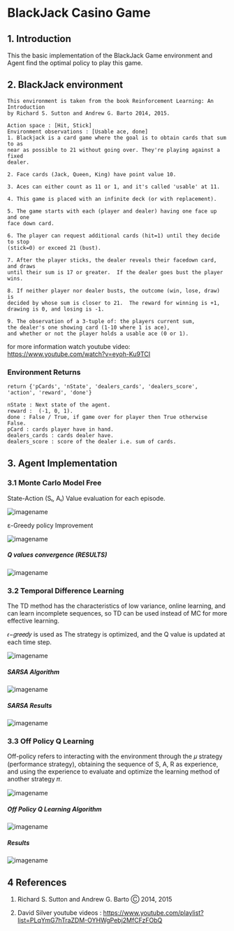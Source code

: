 # BlackJack Casino Game

## 1. Introduction

This the basic implementation of the BlackJack Game environment and Agent find the optimal policy to play this game.

## 2. BlackJack environment

    This environment is taken from the book Reinforcement Learning: An Introduction
    by Richard S. Sutton and Andrew G. Barto 2014, 2015.
    
    Action space : [Hit, Stick] 
    Environment observations : [Usable ace, done] 
    1. Blackjack is a card game where the goal is to obtain cards that sum to as
    near as possible to 21 without going over. They're playing against a fixed
    dealer.

    2. Face cards (Jack, Queen, King) have point value 10. 
    
    3. Aces can either count as 11 or 1, and it's called 'usable' at 11.
    
    4. This game is placed with an infinite deck (or with replacement).
    
    5. The game starts with each (player and dealer) having one face up and one
    face down card.
    
    6. The player can request additional cards (hit=1) until they decide to stop
    (stick=0) or exceed 21 (bust).
    
    7. After the player sticks, the dealer reveals their facedown card, and draws
    until their sum is 17 or greater.  If the dealer goes bust the player wins.
    
    8. If neither player nor dealer busts, the outcome (win, lose, draw) is
    decided by whose sum is closer to 21.  The reward for winning is +1,
    drawing is 0, and losing is -1.
    
    9. The observation of a 3-tuple of: the players current sum,
    the dealer's one showing card (1-10 where 1 is ace),
    and whether or not the player holds a usable ace (0 or 1).

for more information watch youtube video:
<https://www.youtube.com/watch?v=eyoh-Ku9TCI>

### Environment Returns

    return {'pCards', 'nState', 'dealers_cards', 'dealers_score', 'action', 'reward', 'done'}

    nState : Next state of the agent.
    reward :  (-1, 0, 1).
    done : False / True, if game over for player then True otherwise False.
    pCard : cards player have in hand.
    dealers_cards : cards dealer have.
    dealers_score : score of the dealer i.e. sum of cards.

## 3. Agent Implementation

### 3.1 Monte Carlo Model Free

State-Action (Sₜ, Aₜ) Value evaluation for  each episode.

![imagename](images/im_01.png)

ε-Greedy policy Improvement

![imagename](images/im_02.png)

##### Q values convergence (RESULTS)

![imagename](images/R1.png)

### 3.2 Temporal Difference Learning

The TD method has the characteristics of low variance, online learning, and can learn incomplete sequences, so TD can be used instead of MC for more effective learning.

𝜖−𝑔𝑟𝑒𝑒𝑑𝑦 is used as The strategy is optimized, and the Q value is updated at each time step.

![imagename](images/im_03.png)

##### SARSA Algorithm

![imagename](images/im_04.png)

##### SARSA Results

![imagename](images/R2.png)

### 3.3 Off Policy Q Learning

Off-policy refers to interacting with the environment through the 𝜇 strategy (performance strategy), obtaining the sequence of S, A, R as experience, and using the experience to evaluate and optimize the learning method of another strategy 𝜋.

![imagename](images/im_05.png)

##### Off Policy Q Learning Algorithm

![imagename](images/im_06.png)

##### Results

![imagename](images/R3.png)

## 4 References

1. Richard S. Sutton and Andrew G. Barto Ⓒ 2014, 2015

2. David Silver youtube videos : <https://www.youtube.com/playlist?list=PLqYmG7hTraZDM-OYHWgPebj2MfCFzFObQ>
